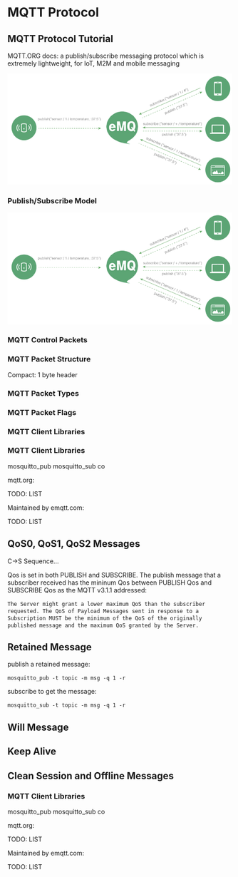 # MQTT Protocol

## MQTT Protocol Tutorial

MQTT.ORG docs: a publish/subscribe messaging protocol which is extremely lightweight, for IoT, M2M and mobile messaging

![image](./_static/images/pubsub_concept.png)

### Publish/Subscribe Model

![image](./_static/images/pubsub_concept.png)

### MQTT Control Packets

### MQTT Packet Structure

Compact: 1 byte header

### MQTT Packet Types

### MQTT Packet Flags

### MQTT Client Libraries

### MQTT Client Libraries

mosquitto_pub mosquitto_sub co

mqtt.org:

TODO: LIST

Maintained by emqtt.com:

TODO: LIST

## QoS0, QoS1, QoS2 Messages

C->S Sequence...

Qos is set in both PUBLISH and SUBSCRIBE. The publish message that a subscriber received has the mininum Qos between PUBLISH Qos and SUBSCRIBE Qos as the MQTT v3.1.1 addressed:

    The Server might grant a lower maximum QoS than the subscriber requested. The QoS of Payload Messages sent in response to a Subscription MUST be the minimum of the QoS of the originally published message and the maximum QoS granted by the Server.

## Retained Message

publish a retained message:

    mosquitto_pub -t topic -m msg -q 1 -r

subscribe to get the message:

    mosquitto_sub -t topic -m msg -q 1 -r

## Will Message

## Keep Alive

## Clean Session and Offline Messages

### MQTT Client Libraries

mosquitto_pub mosquitto_sub co

mqtt.org:

TODO: LIST

Maintained by emqtt.com:

TODO: LIST
